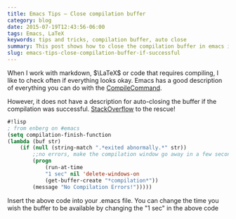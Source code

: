 ```yaml
---
title: Emacs Tips — Close compilation buffer
category: blog
date: 2015-07-19T12:43:56-06:00
tags: Emacs, LaTeX
keywords: tips and tricks, compilation buffer, auto close
summary: This post shows how to close the compilation buffer in emacs if compile was successful ...
slug: emacs-tips-close-compilation-buffer-if-successful
---
```


When I work with markdown, $\LaTeX$ or code that requires compiling, I like to
check often if everything looks okay. Emacs has a good description of everything
you can do with the [CompileCommand](https://emacswiki.org/emacs/CompileCommand).

However, it does not have a description for auto-closing the buffer if the
compilation was successful. [StackOverflow](https://emacs.stackexchange.com/a/336) to the rescue!

```lisp
#!lisp
; from enberg on #emacs
(setq compilation-finish-function
(lambda (buf str)
    (if (null (string-match ".*exited abnormally.*" str))
        ;;no errors, make the compilation window go away in a few seconds
        (progn
            (run-at-time
            "1 sec" nil 'delete-windows-on
            (get-buffer-create "*compilation*"))
        (message "No Compilation Errors!")))))
```

Insert the above code into your .emacs file. You can change the time you wish
the buffer to be available by changing the "1 sec" in the above code
